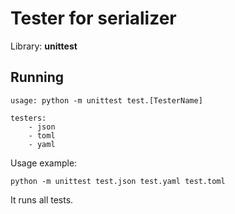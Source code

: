# Tester for serializer
Library: **unittest**
## Running

```
usage: python -m unittest test.[TesterName]

testers:
    - json
    - toml
    - yaml
```
Usage example:
```
python -m unittest test.json test.yaml test.toml
```
It runs all tests.

